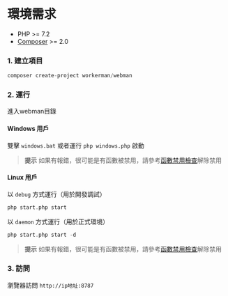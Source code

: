# 環境需求

* PHP >= 7.2
* [Composer](https://getcomposer.org/) >= 2.0

### 1. 建立項目

```php
composer create-project workerman/webman
```

### 2. 運行

進入webman目錄   

#### Windows 用戶
雙擊 `windows.bat` 或者運行 `php windows.php` 啟動

> **提示**
> 如果有報錯，很可能是有函數被禁用，請參考[函數禁用檢查](others/disable-function-check.md)解除禁用

#### Linux 用戶
以 `debug` 方式運行（用於開發調試）
 
```php
php start.php start
```

以 `daemon` 方式運行（用於正式環境）

```php
php start.php start -d
```

> **提示**
> 如果有報錯，很可能是有函數被禁用，請參考[函數禁用檢查](others/disable-function-check.md)解除禁用

### 3. 訪問

瀏覽器訪問 `http://ip地址:8787`